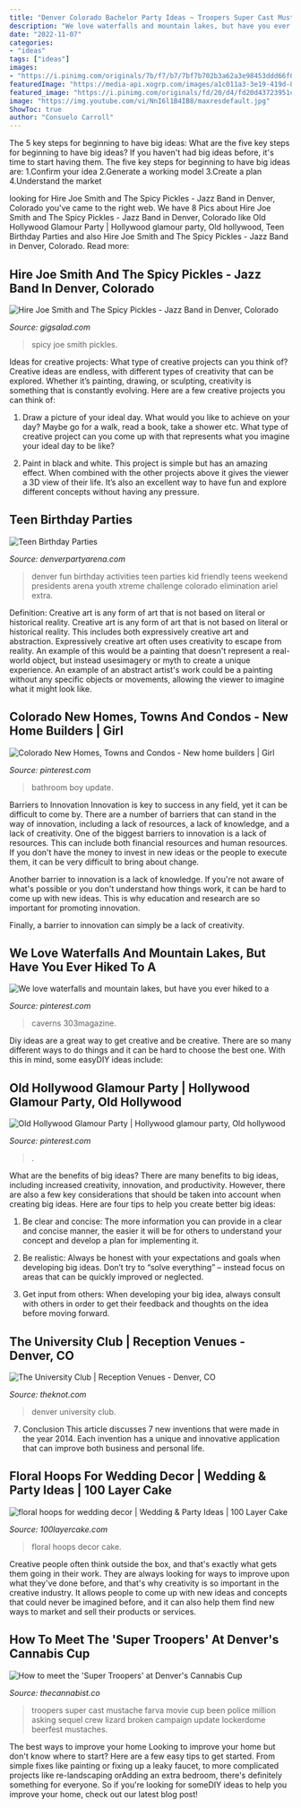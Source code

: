 ```yaml
---
title: "Denver Colorado Bachelor Party Ideas ~ Troopers Super Cast Mustache Farva Movie Cup Been Police Million Asking Sequel Crew Lizard Broken Campaign Update Lockerdome Beerfest Mustaches"
description: "We love waterfalls and mountain lakes, but have you ever hiked to a"
date: "2022-11-07"
categories:
- "ideas"
tags: ["ideas"]
images:
- "https://i.pinimg.com/originals/7b/f7/b7/7bf7b702b3a62a3e98453ddd66f02e36.jpg"
featuredImage: "https://media-api.xogrp.com/images/a1c011a3-3e19-419d-8691-dbc9b9e4c6bf~rs_678.480"
featured_image: "https://i.pinimg.com/originals/fd/20/d4/fd20d43723951c529600ffee0b6a582b.jpg"
image: "https://img.youtube.com/vi/NnI6l1B4IB8/maxresdefault.jpg"
ShowToc: true
author: "Consuelo Carroll"
---
```



The 5 key steps for beginning to have big ideas: What are the five key steps for beginning to have big ideas?
If you haven't had big ideas before, it's time to start having them. The five key steps for beginning to have big ideas are: 1.Confirm your idea 2.Generate a working model 3.Create a plan 4.Understand the market 
	

		
looking for Hire Joe Smith and The Spicy Pickles - Jazz Band in Denver, Colorado you've came to the right web. We have 8 Pics about Hire Joe Smith and The Spicy Pickles - Jazz Band in Denver, Colorado like Old Hollywood Glamour Party | Hollywood glamour party, Old hollywood, Teen Birthday Parties and also Hire Joe Smith and The Spicy Pickles - Jazz Band in Denver, Colorado. Read more:
		
    
## Hire Joe Smith And The Spicy Pickles - Jazz Band In Denver, Colorado

<img loading=lazy src="https://img.youtube.com/vi/NnI6l1B4IB8/maxresdefault.jpg" onerror="this.onerror=null;this.src='https://tse2.mm.bing.net/th?id=OIP.HKxoNkhisRtCSRqlLMMIbQHaEK&amp;pid=15.1';" alt="Hire Joe Smith and The Spicy Pickles - Jazz Band in Denver, Colorado">

_Source: gigsalad.com_

>spicy joe smith pickles. 

	

Ideas for creative projects: What type of creative projects can you think of?
Creative ideas are endless, with different types of creativity that can be explored. Whether it’s painting, drawing, or sculpting, creativity is something that is constantly evolving. Here are a few creative projects you can think of:
1) Draw a picture of your ideal day. What would you like to achieve on your day? Maybe go for a walk, read a book, take a shower etc. What type of creative project can you come up with that represents what you imagine your ideal day to be like?

2) Paint in black and white. This project is simple but has an amazing effect. When combined with the other projects above it gives the viewer a 3D view of their life. It’s also an excellent way to have fun and explore different concepts without having any pressure.

    
## Teen Birthday Parties

<img loading=lazy src="https://www.denverpartyarena.com/wp-content/uploads/2012/12/1-youth.jpg" onerror="this.onerror=null;this.src='https://tse3.mm.bing.net/th?id=OIP.wPmLOD2SKzRKu99bbBeIFgHaFo&amp;pid=15.1';" alt="Teen Birthday Parties">

_Source: denverpartyarena.com_

>denver fun birthday activities teen parties kid friendly teens weekend presidents arena youth xtreme challenge colorado elimination ariel extra. 

	

Definition: Creative art is any form of art that is not based on literal or historical reality.
Creative art is any form of art that is not based on literal or historical reality. This includes both expressively creative art and abstraction. Expressively creative art often uses creativity to escape from reality. An example of this would be a painting that doesn't represent a real-world object, but instead usesimagery or myth to create a unique experience. An example of an abstract artist's work could be a painting without any specific objects or movements, allowing the viewer to imagine what it might look like.

    
## Colorado New Homes, Towns And Condos - New Home Builders | Girl

<img loading=lazy src="https://i.pinimg.com/originals/fd/20/d4/fd20d43723951c529600ffee0b6a582b.jpg" onerror="this.onerror=null;this.src='https://tse1.mm.bing.net/th?id=OIP.garz3y7tficdhEDr04i8fwDMEy&amp;pid=15.1';" alt="Colorado New Homes, Towns and Condos - New home builders | Girl">

_Source: pinterest.com_

>bathroom boy update. 

	

Barriers to Innovation
Innovation is key to success in any field, yet it can be difficult to come by. There are a number of barriers that can stand in the way of innovation, including a lack of resources, a lack of knowledge, and a lack of creativity.
One of the biggest barriers to innovation is a lack of resources. This can include both financial resources and human resources. If you don't have the money to invest in new ideas or the people to execute them, it can be very difficult to bring about change.

Another barrier to innovation is a lack of knowledge. If you're not aware of what's possible or you don't understand how things work, it can be hard to come up with new ideas. This is why education and research are so important for promoting innovation.

Finally, a barrier to innovation can simply be a lack of creativity.

    
## We Love Waterfalls And Mountain Lakes, But Have You Ever Hiked To A

<img loading=lazy src="https://i.pinimg.com/originals/62/e6/d1/62e6d11d2ab04d92e275da632052e0e3.jpg" onerror="this.onerror=null;this.src='https://tse3.mm.bing.net/th?id=OIP.VG5YChjYSjnp3wQdBszDMQHaE7&amp;pid=15.1';" alt="We love waterfalls and mountain lakes, but have you ever hiked to a">

_Source: pinterest.com_

>caverns 303magazine. 

	

Diy ideas are a great way to get creative and be creative. There are so many different ways to do things and it can be hard to choose the best one. With this in mind, some easyDIY ideas include:

    
## Old Hollywood Glamour Party | Hollywood Glamour Party, Old Hollywood

<img loading=lazy src="https://i.pinimg.com/originals/7b/f7/b7/7bf7b702b3a62a3e98453ddd66f02e36.jpg" onerror="this.onerror=null;this.src='https://tse4.mm.bing.net/th?id=OIP.jQRE9qiOeLFqpmGssld29QHaKn&amp;pid=15.1';" alt="Old Hollywood Glamour Party | Hollywood glamour party, Old hollywood">

_Source: pinterest.com_

>. 

	

What are the benefits of big ideas?
There are many benefits to big ideas, including increased creativity, innovation, and productivity. However, there are also a few key considerations that should be taken into account when creating big ideas. Here are four tips to help you create better big ideas:
1. Be clear and concise: The more information you can provide in a clear and concise manner, the easier it will be for others to understand your concept and develop a plan for implementing it.

2. Be realistic: Always be honest with your expectations and goals when developing big ideas. Don’t try to “solve everything” – instead focus on areas that can be quickly improved or neglected.

3. Get input from others: When developing your big idea, always consult with others in order to get their feedback and thoughts on the idea before moving forward.

    
## The University Club | Reception Venues - Denver, CO

<img loading=lazy src="https://media-api.xogrp.com/images/a1c011a3-3e19-419d-8691-dbc9b9e4c6bf~rs_678.480" onerror="this.onerror=null;this.src='https://tse2.mm.bing.net/th?id=OIP.LD9poFYUZ4cZxyF0a7YaqwHaFP&amp;pid=15.1';" alt="The University Club | Reception Venues - Denver, CO">

_Source: theknot.com_

>denver university club. 

	

7. Conclusion
This article discusses 7 new inventions that were made in the year 2014. Each invention has a unique and innovative application that can improve both business and personal life.

    
## Floral Hoops For Wedding Decor | Wedding &amp; Party Ideas | 100 Layer Cake

<img loading=lazy src="http://100lclive.s3.amazonaws.com/img/ideas/landscape/188671.jpg" onerror="this.onerror=null;this.src='https://tse3.mm.bing.net/th?id=OIP.viDEF8wPTZYjbE1zEpHz9AHaLH&amp;pid=15.1';" alt="floral hoops for wedding decor | Wedding &amp; Party Ideas | 100 Layer Cake">

_Source: 100layercake.com_

>floral hoops decor cake. 

	

Creative people often think outside the box, and that's exactly what gets them going in their work. They are always looking for ways to improve upon what they've done before, and that's why creativity is so important in the creative industry. It allows people to come up with new ideas and concepts that could never be imagined before, and it can also help them find new ways to market and sell their products or services.

    
## How To Meet The &#039;Super Troopers&#039; At Denver&#039;s Cannabis Cup

<img loading=lazy src="https://www.thecannabist.co/wp-content/uploads/2015/04/super-troopers.jpg" onerror="this.onerror=null;this.src='https://tse1.mm.bing.net/th?id=OIP.HUtanQnQIHvdWKG-WVO-fQHaD5&amp;pid=15.1';" alt="How to meet the &#039;Super Troopers&#039; at Denver&#039;s Cannabis Cup">

_Source: thecannabist.co_

>troopers super cast mustache farva movie cup been police million asking sequel crew lizard broken campaign update lockerdome beerfest mustaches. 

	

The best ways to improve your home
Looking to improve your home but don't know where to start? Here are a few easy tips to get started. From simple fixes like painting or fixing up a leaky faucet, to more complicated projects like re-landscaping orAdding an extra bedroom, there's definitely something for everyone. So if you're looking for someDIY ideas to help you improve your home, check out our latest blog post!

